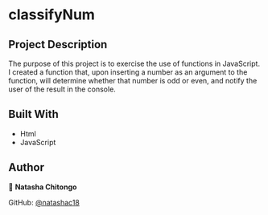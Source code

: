 # classifyNum
## Project Description

The purpose of this project is to exercise the use of functions in JavaScript. I created a function that, upon inserting a number as an argument to the function, will determine whether that number is odd or even, and notify the user of the result in the console. 

## Built With

- Html
- JavaScript

## Author

:bust_in_silhouette: **Natasha Chitongo** 

GitHub: [@natashac18](https://github.com/natashac18)


